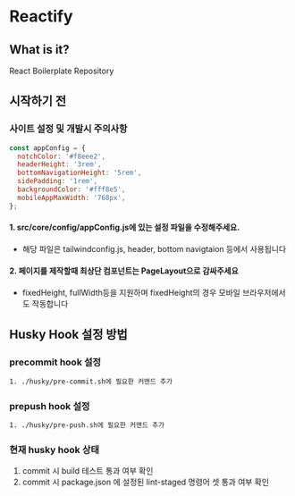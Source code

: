 # Reactify

## What is it?

React Boilerplate Repository

## 시작하기 전

### 사이트 설정 및 개발시 주의사항

```js
const appConfig = {
  notchColor: '#f8eee2',
  headerHeight: '3rem',
  bottomNavigationHeight: '5rem',
  sidePadding: '1rem',
  backgroundColor: '#fff8e5',
  mobileAppMaxWidth: '768px',
};
```

#### 1. src/core/config/appConfig.js에 있는 설정 파일을 수정해주세요.

- 해당 파일은 tailwindconfig.js, header, bottom navigtaion 등에서 사용됩니다

#### 2. 페이지를 제작할때 최상단 컴포넌트는 PageLayout으로 감싸주세요

- fixedHeight, fullWidth등을 지원하며 fixedHeight의 경우 모바일 브라우저에서도 작동합니다

## Husky Hook 설정 방법

### precommit hook 설정

```bash
1. ./husky/pre-commit.sh에 필요한 커맨드 추가
```

### prepush hook 설정

```bash
1. ./husky/pre-push.sh에 필요한 커맨드 추가
```

### 현재 husky hook 상태

1. commit 시 build 테스트 통과 여부 확인
2. commit 시 package.json 에 설정된 lint-staged 명령어 셋 통과 여부 확인
